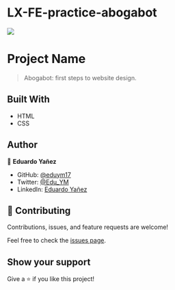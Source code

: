 # LX-FE-practice-abogabot

![](https://img.shields.io/badge/TheOdinProject-yellow)

# Project Name

> Abogabot: first steps to website design.


## Built With

- HTML
- CSS

## Author

👤 **Eduardo Yañez**

- GitHub: [@eduym17](https://github.com/eduym17)
- Twitter: [@Edu_YM](https://twitter.com/Edu_YM)
- LinkedIn: [Eduardo Yañez](https://www.linkedin.com/in/eduardoym/)

## 🤝 Contributing

Contributions, issues, and feature requests are welcome!

Feel free to check the [issues page](../../issues/).

## Show your support

Give a ⭐️ if you like this project!
